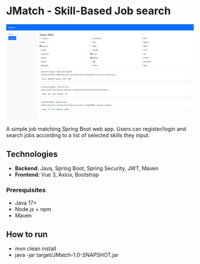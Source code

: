 # JMatch - Skill-Based Job search

![Screenshot](./app_screenshot.png)

A simple job matching Spring Boot web app. Users can register/login and search jobs according to a list of selected skills they input.

## Technologies

- **Backend:** Java, Spring Boot, Spring Security, JWT, Maven
- **Frontend:** Vue 3, Axios, Bootstrap


### Prerequisites

- Java 17+
- Node.js + npm
- Maven

## How to run

- mvn clean install
- java -jar target/JMatch-1.0-SNAPSHOT.jar

